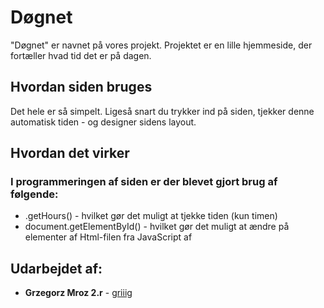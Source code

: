 # Døgnet

"Døgnet" er navnet på vores projekt. Projektet er en lille hjemmeside, der fortæller hvad tid det er på dagen.

## Hvordan siden bruges

Det hele er så simpelt. Ligeså snart du trykker ind på siden, tjekker denne automatisk tiden - og designer sidens layout.

## Hvordan det virker
### I programmeringen af siden er der blevet gjort brug af følgende:
- .getHours() - hvilket gør det muligt at tjekke tiden (kun timen)
- document.getElementById() - hvilket gør det muligt at ændre på elementer af Html-filen fra JavaScript af


## Udarbejdet af:

* **Grzegorz Mroz 2.r**  - [griiig](https://github.com/griiig)
